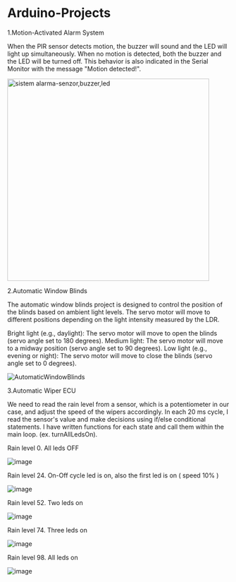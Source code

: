 # Arduino-Projects

1.Motion-Activated Alarm System

When the PIR sensor detects motion, the buzzer will sound and the LED will light up simultaneously. When no motion is detected, both the buzzer and the LED will be turned off. This behavior is also indicated in the Serial Monitor with the message "Motion detected!".

<img width="458" alt="sistem alarma-senzor,buzzer,led" src="https://github.com/Mihas8r/Arduino-Projects/assets/92221038/0cc4c8e6-e76c-4a95-b8db-57655304f4e2">


2.Automatic Window Blinds


The automatic window blinds project is designed to control the position of the blinds based on ambient light levels. The servo motor will move to different positions depending on the light intensity measured by the LDR.

Bright light (e.g., daylight): The servo motor will move to open the blinds (servo angle set to 180 degrees).
Medium light: The servo motor will move to a midway position (servo angle set to 90 degrees).
Low light (e.g., evening or night): The servo motor will move to close the blinds (servo angle set to 0 degrees).


![AutomaticWindowBlinds](https://github.com/Mihas8r/Arduino-Projects/assets/92221038/20306e9f-c689-442a-872f-289d5efb66f8)



3.Automatic Wiper ECU

We need to read the rain level from a sensor, which is a potentiometer in our case, and adjust the speed of the wipers accordingly. In each 20 ms cycle, I read the sensor's value and make decisions using if/else conditional statements. I have written functions for each state and call them within the main loop. (ex. turnAllLedsOn).




Rain level 0. All leds OFF

![image](https://github.com/Mihas8r/Arduino-Projects/assets/92221038/141d749b-9191-445b-81a3-04cf74cb52d3)




Rain level 24. On-Off cycle led is on, also the first led is on ( speed 10% )


![image](https://github.com/Mihas8r/Arduino-Projects/assets/92221038/a12db89a-5eff-4161-b4f3-1b0d4085b229)




Rain level 52. Two leds on


![image](https://github.com/Mihas8r/Arduino-Projects/assets/92221038/a90905db-3dc1-4bcd-936f-e306254f8781)



Rain level 74. Three leds on


![image](https://github.com/Mihas8r/Arduino-Projects/assets/92221038/d6fcbbcf-ead4-4e38-b72a-8fd7530834a4)




Rain level 98. All leds on


![image](https://github.com/Mihas8r/Arduino-Projects/assets/92221038/f5bfa8e6-bc13-40dd-8a97-57668634b034)




